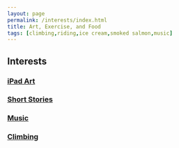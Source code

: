 ```yaml
---
layout: page
permalink: /interests/index.html
title: Art, Exercise, and Food
tags: [climbing,riding,ice cream,smoked salmon,music]
---
```


## Interests

### [iPad Art](http://uckarl.github.io/interests/ipadart)

### [Short Stories](http://uckarl.github.io/interests/shortstories)

### [Music](http://uckarl.github.io/interests/music)

### [Climbing](http://uckarl.github.io/interests/climbing)
